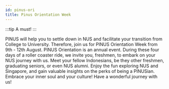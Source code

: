 ```yaml
---
id: pinus-ori
title: Pinus Orientation Week
---
```

:::tip
A must!
:::

PINUS will help you to settle down in NUS and facilitate your transition from College to University. Therefore, join us for PINUS Orientation Week from 9th - 12th August.
PINUS Orientation is an annual event. During these four days of a roller coaster ride, we invite you, freshmen, to embark on your NUS journey with us. Meet your fellow Indonesians, be they other freshmen, graduating seniors, or even NUS alumni. Enjoy the fun exploring NUS and Singapore, and gain valuable insights on the perks of being a PINUSian. Embrace your inner soul and your culture!
Have a wonderful journey with us!
